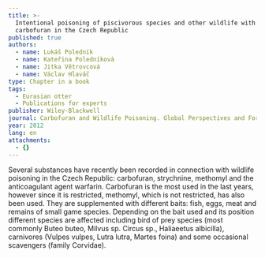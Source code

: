 ```yaml
---
title: >-
  Intentional poisoning of piscivorous species and other wildlife with
  carbofuran in the Czech Republic
published: true
authors:
  - name: Lukáš Poledník
  - name: Kateřina Poledníková
  - name: Jitka Větrovcová
  - name: Václav Hlaváč
type: Chapter in a book
tags:
  - Eurasian otter
  - Publications for experts
publisher: Wiley-Blackwell
journal: Carbofuran and Wildlife Poisoning. Global Perspectives and Forensic Approaches
year: 2012
lang: en
attachments:
  - {}
---
```

Several substances have recently been recorded in connection with wildlife poisoning in the Czech Republic: carbofuran, strychnine, methomyl and the anticoagulant agent warfarin. Carbofuran is the most used in the last years, however since it is restricted, methomyl, which is not restricted, has also been used. They are supplemented with different baits: fish, eggs, meat and remains of small game species. Depending on the bait used and its position different species are affected including bird of prey species (most commonly Buteo buteo, Milvus sp. Circus sp., Haliaeetus albicilla), carnivores (Vulpes vulpes, Lutra lutra, Martes foina) and some occasional scavengers (family Corvidae).
